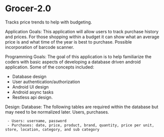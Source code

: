 # Grocer-2.0
Tracks price trends to help with budgeting.

Application Goals:
     This application will allow users to track purchase history and prices. For those shopping within a budget it can show what an average price is and what time of the year is best to purchase. Possible incorporation of barcode scanner.


Programming Goals:
The goal of this application is to help familiarize the coders with basic aspects of developing a database driven android application. Some of the concepts included:
- Database design
- User authentication/authorization
- Android UI design
- Android async tasks
- Restless api design.

Design:
     Database: The following tables are required within the database but may need to be normalized later.
Users, purchases. 

     - Users: username, password
     - Purchases: date, price, product, brand, quantity, price per unit, store, location, category, and sub category 
